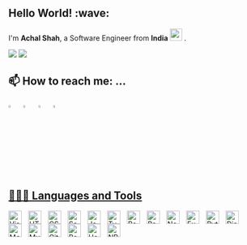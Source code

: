 <!--
**AchalShah1006/AchalShah1006** is a ✨ _special_ ✨ repository because its `README.md` (this file) appears on your GitHub profile.

Here are some ideas to get you started:

- 🔭 I’m currently working on ...
- 🌱 I’m currently learning ...
- 👯 I’m looking to collaborate on ...
- 🤔 I’m looking for help with ...
- 💬 Ask me about ...
- 📫 How to reach me: ...
- 😄 Pronouns: ...
- ⚡ Fun fact: ...
-->
<h2>Hello World! :wave:</h2>

I'm **Achal Shah**, a Software Engineer from **India** <img src="https://upload.wikimedia.org/wikipedia/en/4/41/Flag_of_India.svg" width="24" /> .

<p>
 <img src ="https://github-readme-stats.vercel.app/api?username=AchalShah1006&layout=compact&show_icons=true&count_private=true&theme=darcula&hide_border=true&hide=issues&title_color=30AADD&icon_color=7858A6&bg_color=00000000">
<img src ="https://github-readme-stats.vercel.app/api/top-langs/?username=AchalShah1006&layout=compact&hide_border=true&theme=darcula&langs_count=6&hide=jupyter%20notebook,tex,css,php&title_color=30AADD&icon_color=7858A6&bg_color=00000000"> 
</p>

<h2>📫 How to reach me: ...</h2>

[<img src="https://img.icons8.com/color/48/000000/twitter.png" width="3.5%"/>](https://twitter.com/Achal43777162)  &nbsp; [<img src="https://img.icons8.com/color/48/000000/linkedin.png" width="3.5%"/>](https://www.linkedin.com/in/achalshah32/)  &nbsp; [<img src="https://img.icons8.com/fluent/48/000000/instagram-new.png" width="3.5%"/>](https://www.instagram.com/shah_achal/)  &nbsp; <a href="mailto:shahachal.32@gmail.com"> <img src="https://img.icons8.com/fluent/48/000000/gmail.png" width="3.5%"/>



<h2>👨🏻‍💻 Languages and Tools</h2>

 <img align="left" alt="Visual Studio Code" width="26px" src="https://cdn.jsdelivr.net/gh/devicons/devicon/icons/vscode/vscode-original.svg" style="padding-right:10px;" />
<img align="left" alt="HTML5" width="26px" src="https://cdn.jsdelivr.net/gh/devicons/devicon/icons/html5/html5-original.svg" style="padding-right:10px;" />
<img align="left" alt="CSS3" width="26px" src="https://cdn.jsdelivr.net/gh/devicons/devicon/icons/css3/css3-original.svg" style="padding-right:10px;" />
<img align="left" alt="Sass" width="26px" src="https://cdn.jsdelivr.net/gh/devicons/devicon/icons/sass/sass-original.svg" style="padding-right:10px;" /><img align="left" alt="JavaScript" width="26px" src="https://cdn.jsdelivr.net/gh/devicons/devicon/icons/javascript/javascript-original.svg" style="padding-right:10px;" />
  <img align="left" alt="Typescript" width="26px" src="https://cdn.jsdelivr.net/gh/devicons/devicon/icons/typescript/typescript-plain.svg" style="padding-right:10px;" />
<img align="left" alt="React" width="26px" src="https://cdn.jsdelivr.net/gh/devicons/devicon/icons/react/react-original.svg" style="padding-right:10px;" />
  <img align="left" alt="Redux" width="26px" src="https://cdn.jsdelivr.net/gh/devicons/devicon/icons/redux/redux-original.svg" style="padding-right:10px;" />
<img align="left" alt="Node.js" width="26px" src="https://cdn.jsdelivr.net/gh/devicons/devicon/icons/nodejs/nodejs-original.svg" style="padding-right:10px;" />
  <img align="left" alt="Express js" width="26px" src="https://cdn.jsdelivr.net/gh/devicons/devicon/icons/express/express-original.svg" style="padding-right:10px;" />
  <img align="left" alt="Python" width="26px" src="https://cdn.jsdelivr.net/gh/devicons/devicon/icons/python/python-original.svg" style="padding-right:10px;" />
 <img align="left" alt="Django" width="26px" src="https://cdn.jsdelivr.net/gh/devicons/devicon/icons/django/django-plain-wordmark.svg" style="padding-right:10px;" />

  <img align="left" alt="MongoDB" width="26px" src="https://cdn.jsdelivr.net/gh/devicons/devicon/icons/mongodb/mongodb-original.svg" style="padding-right:10px;" />
<img align="left" alt="MySQL" width="26px" src="https://cdn.jsdelivr.net/gh/devicons/devicon/icons/mysql/mysql-original.svg" style="padding-right:10px;" />
<img align="left" alt="Git" width="26px" src="https://cdn.jsdelivr.net/gh/devicons/devicon/icons/git/git-original.svg" style="padding-right:10px;" />
   <img align="left" alt="Postman" width="26px" src="https://www.svgrepo.com/show/354202/postman-icon.svg" style="padding-right:10px;" />
  <img align="left" alt="Heroku" width="26px" src="https://cdn.jsdelivr.net/gh/devicons/devicon/icons/heroku/heroku-original.svg" style="padding-right:10px;" />
<img align="left" alt="NPM" width="26px" src="https://cdn.jsdelivr.net/gh/devicons/devicon/icons/npm/npm-original-wordmark.svg" style="padding-right:10px;" />
